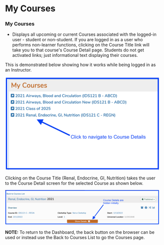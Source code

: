 # My Courses

### **My Courses**

* Displays all upcoming or current Courses associated with the logged-in user - student or non-student. If you are logged in as a user who performs non-learner functions, clicking on the Course Title link will take you to that course's Course Detail page. Students do not get activated links; just informational text displaying their courses.

This is demonstrated below showing how it works while being logged in as an Instructor.

![](<../.gitbook/assets/Screen Shot 2022-04-21 at 2.28.08 PM.png>)

Clicking on the Course Title (Renal, Endocrine, GI, Nutrition) takes the user to the Course Detail screen for the selected Course as shown below.

![](<../.gitbook/assets/Screen Shot 2022-04-21 at 2.32.29 PM.png>)

**NOTE:** To return to the Dashboard, the back button on the browser can be used or instead use the Back to Courses List to go the Courses page.
